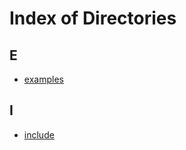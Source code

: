 # Index of Directories

## E

* [examples](dir_d28a4824dc47e487b107a5db32ef43c4.md#dir_d28a4824dc47e487b107a5db32ef43c4)

## I

* [include](dir_d44c64559bbebec7f509842c48db8b23.md#dir_d44c64559bbebec7f509842c48db8b23)